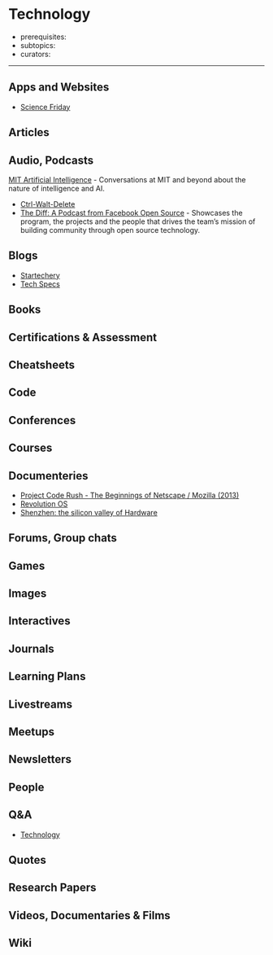 # Technology

- prerequisites:
- subtopics:
- curators:

------

## Apps and Websites

- [Science Friday](https://www.sciencefriday.com/topics/technology-engineering/)

## Articles

## Audio, Podcasts

 [MIT Artificial Intelligence](https://overcast.fm/itunes1434243584/artificial-intelligence) - Conversations at MIT and beyond about the nature of intelligence and AI.
- [Ctrl-Walt-Delete](https://www.theverge.com/ctrl-walt-delete)
- [The Diff: A Podcast from Facebook Open Source](https://overcast.fm/itunes1454407488/the-diff-a-podcast-from-facebook-open-source) - Showcases the program, the projects and the people that drives the team’s mission of building community through open source technology.


## Blogs

- [Startechery](https://stratechery.com/)
- [Tech Specs](https://techspecs.blog/)


## Books

## Certifications & Assessment

## Cheatsheets

## Code

## Conferences

## Courses

## Documenteries

- [Project Code Rush - The Beginnings of Netscape / Mozilla (2013)](https://www.youtube.com/watch?v=4Q7FTjhvZ7Y)
- [Revolution OS](https://letterboxd.com/film/revolution-os/genres/)
- [Shenzhen: the silicon valley of Hardware](https://www.youtube.com/watch?v=SGJ5cZnoodY)

## Forums, Group chats

## Games

## Images

## Interactives

## Journals

## Learning Plans

## Livestreams

## Meetups

## Newsletters

## People

## Q&A

- [Technology](https://www.quora.com/topic/Technology)

## Quotes

## Research Papers

## Videos, Documentaries & Films

## Wiki
